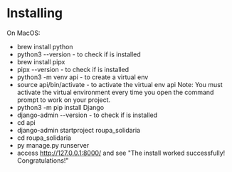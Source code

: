 # Installing 

On MacOS:
- brew install python
- python3 --version - to check if is installed
- brew install pipx
- pipx --version - to check if is installed
- python3 -m venv api - to create a virtual env 
- source api/bin/activate - to activate the virtual env api
Note: You must activate the virtual environment every time you open the command prompt to work on your project.
- python3 -m pip install Django
- django-admin --version - to check if is installed
- cd api
- django-admin startproject roupa_solidaria
- cd roupa_solidaria
- py manage.py runserver
- access http://127.0.0.1:8000/ and see "The install worked successfully! Congratulations!"